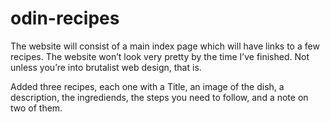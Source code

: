 # odin-recipes

The website will consist of a main index page which will have links to a few recipes. The website won’t look very pretty by the time I’ve finished. Not unless you’re into brutalist web design, that is.

Added three recipes, each one with a Title, an image of the dish, a description,
the ingrediends, the steps you need to follow, and a note on two of them.
